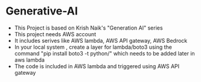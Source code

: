 # Generative-AI
- This Project is based on Krish Naik's "Generation AI" series
- This project needs AWS account
- It includes serives like AWS lambda, AWS API gateway, AWS Bedrock
- In your local system , create a layer for lambda/boto3 using the command "pip install boto3 -t python/" which needs to be added later in aws lambda
- The code is included in AWS lambda and triggered using AWS API gateway
